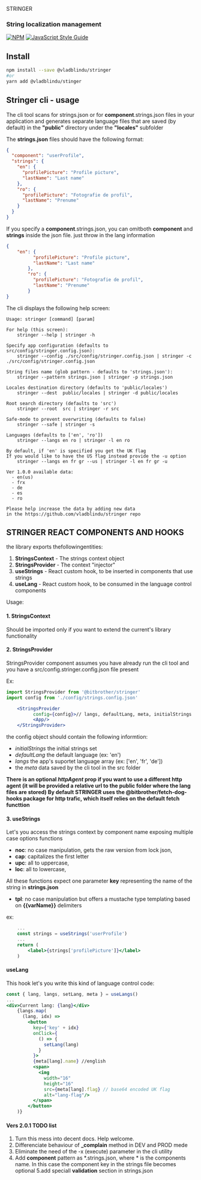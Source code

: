  STRINGER
### String localization management

[![NPM](https://img.shields.io/npm/v/stringer.svg)](https://www.npmjs.com/package/stringer)
[![JavaScript Style Guide](https://img.shields.io/badge/code_style-standard-brightgreen.svg)](https://standardjs.com)

## Install

```bash
npm install --save @vladblindu/stringer
#or
yarn add @vladblindu/stinger
```

## Stringer cli - usage

The cli tool scans for strings.json or for **component**.strings.json files
in your application and generates separate language files that are saved (by default) in the
**"public"** directory under the **"locales"** subfolder

The **strings.json** files should have the following format:
```json
{
  "component": "userProfile",
  "strings": {
    "en": {
      "profilePicture": "Profile picture",
      "lastName": "Last name"
    },
    "ro": {
      "profilePicture": "Fotografie de profil",
      "lastName": "Prenume"
    }
  }
}
```
If you specify a **component**.strings.json, you can omitboth **component** and **strings**
inside the json file. just throw in the lang information
```json
{
    "en": {
          "profilePicture": "Profile picture",
          "lastName": "Last name"
        },
        "ro": {
          "profilePicture": "Fotografie de profil",
          "lastName": "Prenume"
        }
}
```

The cli displays the following help screen:

    Usage: stringer [command] [param]

    For help (this screen):
        stringer --help | stringer -h

    Specify app configuration (defaults to src/config/stringer.config.json):
        stringer --config ./src/config/stringer.config.json | stringer -c ./src/config/stringer.config.json

    String files name (glob pattern - defaults to 'strings.json'):
        stringer --pattern strings.json | stringer -p strings.json

    Locales destination directory (defaults to 'public/locales')
        stringer --dest  public/locales | stringer -d public/locales

    Root search directory (defaults to 'src')
        stringer --root  src | stringer -r src

    Safe-mode to prevent overwriting (defaults to false)
        stringer --safe | stringer -s

    Languages (defaults to ['en', 'ro'])
        stringer --langs en ro | stringer -l en ro

    By default, if 'en' is specified you get the UK flag
    If you would like to have the US flag instead provide the -u option
        stringer --langs en fr gr --us | stringer -l en fr gr -u

    Ver 1.0.0 available data:
      - en(us)
      - frx
      - de
      - es
      - ro

    Please help increase the data by adding new data
    in the https://github.com/vladblindu/stringer repo

## STRINGER REACT COMPONENTS AND HOOKS

the library exports thefollowingentities:

1. **StringsContext** - The strings context object
2. **StringsProvider** - The context "injector"
3. **useStrings** - React custom hook, to be inserted in components that use strings
4. **useLang** - React custom hook, to be consumed in the language control components

Usage:

#### 1. **StringsContext**
Should be imported only if you want to extend the current's library functionality

#### 2. **StringsProvider**

StringsProvider component assumes you have already run the cli tool and you have a src/config.stringer.config.json file present


Ex:
```jsx harmony
import StringsProvider from '@bitbrother/stringer'
import config from './config/strings.config.json'

    <StringsProvider
          config={config}>// langs, defaultLang, meta, initialStrings
          <App/>
    </StringsProvider>
```
the config object should contain the following informtion:

* *initialStrings* the initial strings set
* *defaultLang* the default language (ex: 'en')
* *langs* the app's suportet language array (ex: ['en', 'fr', 'de'])
* the *meta* data saved by the cli tool in the src folder

__There is an optional  *httpAgent* prop if you want to use a different http agent
(it will be provided a relative url to the public folder where the lang files are stored)
By default **STRINGER** uses the **@bitbrother/fetch-dog-hooks** package for http trafic,
which itself relies on the default **fetch** functtion__

#### 3. **useStrings**

Let's you access the strings context by component name exposing multiple
case options functions

- **noc**: no case manipulation, gets the raw version from lock json,
- **cap**: capitalizes the first letter
- **upc**: all to uppercase,
- **loc**: all to lowercase,

All these functions expect one parameter **key** representing the name of the string in **strings.json**

- **tpl**: no case manipulation but offers a mustache type templating based on **{{varName}}**
delimiters


ex:
```jsx harmony
    ...
    const strings = useStrings('userProfile')
    ...
    return (
        <label>{strings['profilePicture']}</label>
    )
```
####  **useLang**

This hook let's you write this kind of language control code:
```jsx harmony
const { lang, langs, setLang, meta } = useLangs()
...
<div>Current lang: {lang}</div>
    {langs.map(
      (lang, idx) =>
        <button
          key={'key' + idx}
          onClick={
            () => {
              setLang(lang)
            }
          }>
          {meta[lang].name} //english
          <span>
            <img
              width="16"
              height="16"
              src={meta[lang].flag} // base64 encoded UK flag
              alt="lang-flag"/>
          </span>
        </button>
    )}
```
#### Vers 2.0.1 TODO list
1. Turn this mess into decent docs. Help welcome.
2. Differenciate behaviour of **_complain** method in DEV and PROD mede
3. Eliminate the need of the -x (execute) parameter in the cli utility
4. Add **component** pattern as *.strings.json, where * is the components name.
In this case the component key in the strings file becomes optional
5.add speciall **validation** section in strings.json
